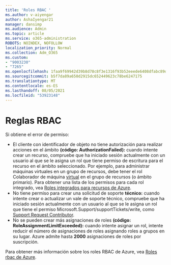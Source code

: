 ```yaml
---
title: 'Roles RBAC '
ms.author: v-aiyengar
author: AshaIyengar21
manager: dansimp
ms.audience: Admin
ms.topic: article
ms.service: o365-administration
ROBOTS: NOINDEX, NOFOLLOW
localization_priority: Normal
ms.collection: Adm_O365
ms.custom:
- "9003230"
- "7265"
ms.openlocfilehash: 1faa9f69942d39b8d78c8f3e1316f93b52eeede6408dfabc89d0f7fe38b86fb3
ms.sourcegitcommit: b5f7da89a650d2915dc652449623c78be6247175
ms.translationtype: MT
ms.contentlocale: es-ES
ms.lasthandoff: 08/05/2021
ms.locfileid: "53923148"
---
```

# <a name="rbac-rules"></a>Reglas RBAC

Si obtiene el error de permiso: 

- El cliente con identificador de objeto no tiene autorización para realizar acciones en el ámbito **(código: AuthorizationFailed):** cuando intente crear un recurso, compruebe que ha iniciado sesión actualmente con un usuario al que se le asigna un rol que tiene permiso de escritura para el recurso en el ámbito seleccionado. Por ejemplo, para administrar máquinas virtuales en un grupo de recursos, debe tener el rol Colaborador de máquina [virtual](https://docs.microsoft.com/azure/role-based-access-control/built-in-roles?WT.mc_id=Portal-Microsoft_Azure_Support#virtual-machine-contributor) en el grupo de recursos (o ámbito primario). Para obtener una lista de los permisos para cada rol integrado, vea [Roles integrados para recursos de Azure](https://docs.microsoft.com/azure/role-based-access-control/built-in-roles?WT.mc_id=Portal-Microsoft_Azure_Support).
- No tiene permiso para crear una solicitud de soporte **técnico:** cuando intente crear o actualizar un vale de soporte técnico, compruebe que ha iniciado sesión actualmente con un usuario al que se le asigna un rol que tiene el permiso Microsoft.Support/supportTickets/write, como [Support Request Contributor](https://docs.microsoft.com/azure/role-based-access-control/built-in-roles?WT.mc_id=Portal-Microsoft_Azure_Support#support-request-contributor).
- No se pueden crear más asignaciones de roles **(código: RoleAssignmentLimitExceeded):** cuando intente asignar un rol, intente reducir el número de asignaciones de roles asignando roles a grupos en su lugar. Azure admite hasta **2000** asignaciones de roles por suscripción.

Para obtener más información sobre los roles RBAC de Azure, vea [Roles rbac de Azure](https://docs.microsoft.com/azure/role-based-access-control/role-assignments-portal?WT.mc_id=Portal-Microsoft_Azure_Support).
